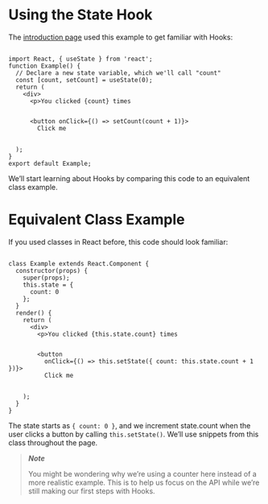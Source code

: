 # Using the State Hook

The [introduction page](https://reactjs.org/docs/hooks-intro.html) used this example to get familiar with Hooks:

<Code language="javascript">
import React, { useState } from 'react';
function Example() {
  // Declare a new state variable, which we'll call "count"
  const [count, setCount] = useState(0);
  return (
    &lt;div>
      &lt;p>You clicked {count} times</p>
      &lt;button onClick={() => setCount(count + 1)}>
        Click me
      </button>
    </div>
  );
}
export default Example;
</Code>

We’ll start learning about Hooks by comparing this code to an equivalent class example.

# Equivalent Class Example

If you used classes in React before, this code should look familiar:

<Code language="javascript">
class Example extends React.Component {
  constructor(props) {
    super(props);
    this.state = {
      count: 0
    };
  }
  render() {
    return (
      &lt;div>
        &lt;p>You clicked {this.state.count} times</p>
        &lt;button 
          onClick={() => this.setState({ count: this.state.count + 1 })}>
          Click me
        </button>
      </div>
    );
  }
}
</Code>

The state starts as `{ count: 0 }`, and we increment state.count when the user clicks a button by calling `this.setState()`. We’ll use snippets from this class throughout the page.

> ***Note***
>
> You might be wondering why we’re using a counter here instead of a more realistic example. This is to help us focus on the API while we’re still making our first steps with Hooks.
